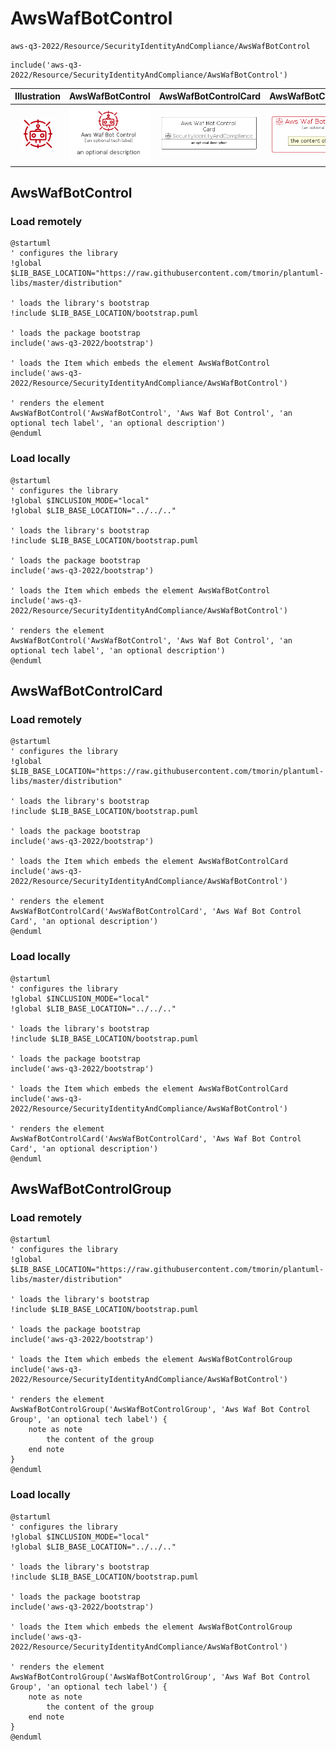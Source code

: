 # AwsWafBotControl


```text
aws-q3-2022/Resource/SecurityIdentityAndCompliance/AwsWafBotControl
```

```text
include('aws-q3-2022/Resource/SecurityIdentityAndCompliance/AwsWafBotControl')
```



| Illustration | AwsWafBotControl | AwsWafBotControlCard | AwsWafBotControlGroup |
| :---: | :---: | :---: | :---: |
| ![illustration for Illustration](../../../aws-q3-2022/Resource/SecurityIdentityAndCompliance/AwsWafBotControl.png) | ![illustration for AwsWafBotControl](../../../aws-q3-2022/Resource/SecurityIdentityAndCompliance/AwsWafBotControl.Local.png) | ![illustration for AwsWafBotControlCard](../../../aws-q3-2022/Resource/SecurityIdentityAndCompliance/AwsWafBotControlCard.Local.png) | ![illustration for AwsWafBotControlGroup](../../../aws-q3-2022/Resource/SecurityIdentityAndCompliance/AwsWafBotControlGroup.Local.png) |




## AwsWafBotControl

### Load remotely
```plantuml
@startuml
' configures the library
!global $LIB_BASE_LOCATION="https://raw.githubusercontent.com/tmorin/plantuml-libs/master/distribution"

' loads the library's bootstrap
!include $LIB_BASE_LOCATION/bootstrap.puml

' loads the package bootstrap
include('aws-q3-2022/bootstrap')

' loads the Item which embeds the element AwsWafBotControl
include('aws-q3-2022/Resource/SecurityIdentityAndCompliance/AwsWafBotControl')

' renders the element
AwsWafBotControl('AwsWafBotControl', 'Aws Waf Bot Control', 'an optional tech label', 'an optional description')
@enduml
```

### Load locally
```plantuml
@startuml
' configures the library
!global $INCLUSION_MODE="local"
!global $LIB_BASE_LOCATION="../../.."

' loads the library's bootstrap
!include $LIB_BASE_LOCATION/bootstrap.puml

' loads the package bootstrap
include('aws-q3-2022/bootstrap')

' loads the Item which embeds the element AwsWafBotControl
include('aws-q3-2022/Resource/SecurityIdentityAndCompliance/AwsWafBotControl')

' renders the element
AwsWafBotControl('AwsWafBotControl', 'Aws Waf Bot Control', 'an optional tech label', 'an optional description')
@enduml
```

## AwsWafBotControlCard

### Load remotely
```plantuml
@startuml
' configures the library
!global $LIB_BASE_LOCATION="https://raw.githubusercontent.com/tmorin/plantuml-libs/master/distribution"

' loads the library's bootstrap
!include $LIB_BASE_LOCATION/bootstrap.puml

' loads the package bootstrap
include('aws-q3-2022/bootstrap')

' loads the Item which embeds the element AwsWafBotControlCard
include('aws-q3-2022/Resource/SecurityIdentityAndCompliance/AwsWafBotControl')

' renders the element
AwsWafBotControlCard('AwsWafBotControlCard', 'Aws Waf Bot Control Card', 'an optional description')
@enduml
```

### Load locally
```plantuml
@startuml
' configures the library
!global $INCLUSION_MODE="local"
!global $LIB_BASE_LOCATION="../../.."

' loads the library's bootstrap
!include $LIB_BASE_LOCATION/bootstrap.puml

' loads the package bootstrap
include('aws-q3-2022/bootstrap')

' loads the Item which embeds the element AwsWafBotControlCard
include('aws-q3-2022/Resource/SecurityIdentityAndCompliance/AwsWafBotControl')

' renders the element
AwsWafBotControlCard('AwsWafBotControlCard', 'Aws Waf Bot Control Card', 'an optional description')
@enduml
```

## AwsWafBotControlGroup

### Load remotely
```plantuml
@startuml
' configures the library
!global $LIB_BASE_LOCATION="https://raw.githubusercontent.com/tmorin/plantuml-libs/master/distribution"

' loads the library's bootstrap
!include $LIB_BASE_LOCATION/bootstrap.puml

' loads the package bootstrap
include('aws-q3-2022/bootstrap')

' loads the Item which embeds the element AwsWafBotControlGroup
include('aws-q3-2022/Resource/SecurityIdentityAndCompliance/AwsWafBotControl')

' renders the element
AwsWafBotControlGroup('AwsWafBotControlGroup', 'Aws Waf Bot Control Group', 'an optional tech label') {
    note as note
        the content of the group
    end note
}
@enduml
```

### Load locally
```plantuml
@startuml
' configures the library
!global $INCLUSION_MODE="local"
!global $LIB_BASE_LOCATION="../../.."

' loads the library's bootstrap
!include $LIB_BASE_LOCATION/bootstrap.puml

' loads the package bootstrap
include('aws-q3-2022/bootstrap')

' loads the Item which embeds the element AwsWafBotControlGroup
include('aws-q3-2022/Resource/SecurityIdentityAndCompliance/AwsWafBotControl')

' renders the element
AwsWafBotControlGroup('AwsWafBotControlGroup', 'Aws Waf Bot Control Group', 'an optional tech label') {
    note as note
        the content of the group
    end note
}
@enduml
```

